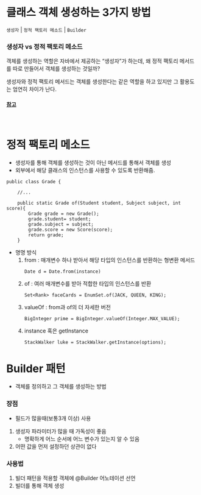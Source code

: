 # 클래스 객체 생성하는 3가지 방법
`생성자` |  `정적 팩토리 메소드` | `Builder`
### 생성자 vs 정적 팩토리 메소드

객체를 생성하는 역할은 자바에서 제공하는 “생성자”가 하는데, 왜 정적 팩토리 메서드를 따로 만들어서 객체를 생성하는 것일까?

생성자와 정적 팩토리 메서드는 객체를 생성한다는 같은 역할을 하고 있지만 그 활용도는 엄연히 차이가 난다.

#### [참고](https://tecoble.techcourse.co.kr/post/2020-05-26-static-factory-method/)

<br>

#  정적 팩토리 메소드
- 생성자를 통해 객체를 생성하는 것이 아닌 메서드를 통해서 객체를 생성
- 외부에서 해당 클래스의 인스턴스를 사용할 수 있도록 반환해줌.

```
public class Grade {

    //...

    public static Grade of(Student student, Subject subject, int score){
        Grade grade = new Grade();
        grade.student= student;
        grade.subject = subject;
        grade.score = new Score(score);
        return grade;
    }
```


- 명명 방식
    1. from : 매개변수 하나 받아서 해당 타입의 인스턴스를 반환하는 형변환 메서드
        ```
        Date d = Date.from(instance)
        ```
    2. of : 여러 매개변수를 받아 적합한 타입의 인스턴스를 반환
        ```
        Set<Rank> faceCards = EnumSet.of(JACK, QUEEN, KING);
        ```
    3. valueOf : from과 of의 더 자세한 버전
        ```
        BigInteger prime = BigInteger.valueOf(Integer.MAX_VALUE);
        ```
    4. instance 혹은 getInstance
        ```
        StackWalker luke = StackWalker.getInstance(options);
        ```
    
#  Builder 패턴
- 객체를 정의하고 그 객체를 생성하는 방법

### 장점
- 필드가 많을때(보통3개 이상) 사용
1. 생성자 파라미터가 많을 때 가독성이 좋음
    - 명확하게 어느 순서에 어느 변수가 있는지 알 수 있음
2. 어떤 값을 먼저 설정하던 상관이 없다

### 사용법
1. 빌더 패턴을 적용할 객체에 @Builder 어노테이션 선언
2. 빌더를 통해 객체 생성